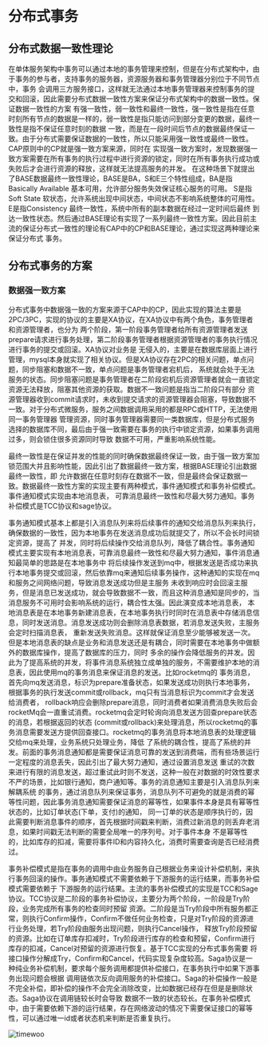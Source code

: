 # 分布式事务

## 分布式数据一致性理论

在单体服务架构中事务可以通过本地的事务管理来控制，但是在分布式架构中，由于事务的参与者，支持事务的服务器，资源服务器和事务管理器分别位于不同节点中，事务
会调用三方服务接口，这样就无法通过本地事务管理器来控制事务的提交和回滚，因此需要分布式数据一致性方案来保证分布式架构中的数据一致性。保证数据一致性的方案
有强一致性，弱一致性和最终一致性，强一致性是指在任意时刻所有节点的数据是一样的，弱一致性是指只能访问到部分变更的数据，最终一致性是指不保证任意时刻的数据
一致，而是在一段时间后节点的数据最终保证一致。由于分布式需要保证数据的一致性，所以只能采用强一致性或最终一致性。CAP原则中的CP就是强一致方案来源，同时在
实现强一致方案时，发现数据强一致方案需要在所有事务的执行过程中进行资源的锁定，同时在所有事务执行成功或失败后才会进行资源的释放，这样就无法提高服务的并发。
在这种场景下就提出了BASE数据最终一致性理论，BASE是BA，S和E三个特性组成，BA是指Basically Available 基本可用，允许部分服务失效保证核心服务的可用。
S是指Soft State 软状态，允许系统出现中间状态，中间状态不影响系统整体的可用性。E是指Consistency 最终一致性，系统中所有的副本数据在经过一定时间后最终
到达一致性状态。然后通过BASE理论有实现了一系列最终一致性方案。因此目前主流的保证分布式一致性的理论有CAP中的CP和BASE理论，通过实现这两种理论来保证分布式
事务。

## 分布式事务的方案

### 数据强一致方案

分布式事务中数据强一致的方案来源于CAP中的CP，因此实现的算法主要是2PC/3PC，实现的协议的主要是XA协议，在XA协议中有两个角色，事务管理者和资源管理者，也分为
两个阶段，第一阶段事务管理者给所有资源管理者发送prepare请求进行事务处理，第二阶段事务管理者根据资源管理者的事务执行情况进行事务的提交或回滚。XA协议对业务是
无侵入的，主要是在数据库层面上进行管理，mysql本身就实现了相关协议。但是XA协议存在2PC的相关问题，单点问题，同步阻塞和数据不一致，单点问题是事务管理者宕机后，
系统就会处于无法服务的状态。同步阻塞问题是事务管理者在二阶段宕机后资源管理者就会一直锁定资源无法释放，阻塞其他资源的获取。数据不一致问题是指当二阶段只有部分
资源管理器收到commit请求时，未收到提交请求的资源管理器会阻塞，导致数据不一致。对于分布式微服务，服务之间数据调用采用的都是RPC或HTTP，无法使用同一事务管理器
管理资源，同时事务管理器需要同一类数据库，但是分布式服务选择的数据库不同，最后由于强一致需要在事务的执行中锁定资源，如果事务调用过多，则会锁住很多资源同时导致
数据不可用，严重影响系统性能。

最终一致性是在保证并发的性能的同时确保数据最终保证一致，由于强一致方案加锁范围大并且影响性能，因此引出了数据最终一致方案，根据BASE理论引出数据最终一致性，即
允许数据在任意时刻存在数据不一致，但是最终会保证数据一致。数据最终一致性方案的实现主要有两种模式，事件通知模式和事务补偿模式。事件通知模式实现由本地消息表，
可靠消息最终一致性和尽最大努力通知。事务补偿模式是TCC协议和sage协议。

事务通知模式基本上都是引入消息队列来将后续事件的通知交给消息队列来执行，确保数据的一致性，因为本地事务在发送消息成功后就提交了，所以不会长时间锁定资源，提高了
并发，同时将后续操作交给消息队列，降低了耦合性。事务通知模式主要实现有本地消息表，可靠消息最终一致性和尽最大努力通知，事件消息通知最简单的思路是在本地事务中
将后续操作发送到mq中，根据发送是否成功来执行本地事务提交或回滚，然后依靠mq来通知后续事务操作，这种通知的实现在mq和服务之间网络问题，导致消息发送成功但是主服务
未收到响应时会回滚主服务，但是消息已发送成功，就会导致数据不一致，而且这种消息通知是同步的，当消息服务不可用时会影响系统的运行，耦合性太强。因此演变成本地消息表，
本地消息表是在本地事务新建消息表，在本地事务执行时同时在消息表中存储消息信息，同时发送消息。消息发送成功则会删除消息表数据，若消息发送失败，主服务会定时扫描消息表，
重新发送失败消息。这样就保证消息至少能够被发送一次。但是本地消息表的缺点是业务和消息发送还是有耦合，同时需要在本地事务中做额外的数据库操作，提高了数据库的压力，同时
多余的操作会降低服务的并发。因此为了提高系统的并发，将事件消息系统独立成单独的服务，不需要维护本地的消息表，因此使用mq的事务消息来保证消息的发送。比如rocketmq的
事务消息，首先向mq发送消息，标识为prepare准备状态，如果发送成功则执行本地事务，根据事务的执行发送commit或rollback，mq只有当消息标识为commit才会发送给消费者，
rollback响应会删除prepare消息，同时消费者如果消费消息失败后会rocketMq会一直重试消费。rocketmq会定时轮询向消息发送方回查prepare状态的消息，若根据返回的状态
(commit或rollback)来处理消息，所以rocketmq的事务消息需要发送方提供回查接口。rocketmq的事务消息将本地消息表的处理逻辑交给mq来处理，业务系统只处理业务，降低
了系统的耦合性，提高了系统的并发。前面的事务消息通知都是需要保证消息可靠的发送到消费端，而有些场景运行一定程度的消息丢失，因此引出了最大努力通知，通过设置消息发送
重试的次数来进行有限的消息发送，超过重试此时则不发送，这种一般在对数据的时效性要求不严的场景，比如银行通知，商户通知等。事务的消息通知主要是引入消息队列来解耦系统
的事务，通过消息队列来保证事务，消息队列不可避免的就是消费的幂等性问题，因此事务消息通知需要保证消息的幂等性，如果事件本身是具有幂等性状态的，比如订单状态(下单，支付)的通知，
同一订单的状态是顺序执行的，因此需要判断消息事件的顺序，首先根据时间戳来判断，消费过新消息的则丢弃老消息，如果时间戳无法判断的需要全局唯一的序列号。对于事件本身
不是幂等性的，比如库存的扣减，需要将事件ID和内容持久化，消费时需要查询是否已经消费过。

事务补偿模式是指在事务的调用中由业务服务自己根据业务来设计补偿机制，来执行事务回滚的操作。事务通知模式不需要依赖于下游服务的运行结果，而事务补偿模式需要依赖于
下游服务的运行结果。主流的事务补偿模式的实现是TCC和Sage协议。TCC协议是二阶段的事务补偿协议，主要分为两个阶段，一阶段是Try阶段，业务完成所有事务的检查同时预留
资源。二阶段是当Try阶段中所有服务都正常，则执行Confirm操作，Confirm不做任何业务检查，只是对Try阶段的资源进行业务处理，若Try阶段由服务出现问题，则执行Cancel操作，
释放Try阶段预留的资源。比如在订单库存扣减时，Try阶段进行库存的检查和预留，Confirm进行库存的扣减，Cancel对预留的资源进行恢复。基于TCC实现的分布式事务需要
将接口操作分解成Try，Confirm和Cancel，代码实现复杂度较高。Saga协议是一种纯业务补偿机制，要求每个服务调用都提供补偿接口，在事务执行中如果下游事务出现问题会根据
调用链依次反向调用服务的补偿接口。Saga的补偿操作一般是不完全补偿，即补偿的操作不会完全消除改变，比如数据已经存在但是是删除状态。Saga协议在调用链较长时会导致
数据不一致的状态较长。在事务补偿模式中，由于需要依赖下游的运行结果，存在网络波动的情况下需要保证接口的幂等性，可以通过唯一id或者状态机来判断是否重复执行。

![timewoo](https://timewoo.github.io/images/分布式事务.png)

